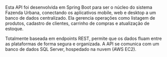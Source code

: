Esta API foi desenvolvida em Spring Boot para ser o núcleo do sistema Fazenda Urbana, conectando os aplicativos mobile, web e desktop a um banco de dados centralizado. Ela gerencia operações como listagem de produtos, cadastro de clientes, carrinho de compras e atualização de estoque.

Totalmente baseada em endpoints REST, permite que os dados fluam entre as plataformas de forma segura e organizada. A API se comunica com um banco de dados SQL Server, hospedado na nuvem (AWS EC2).
